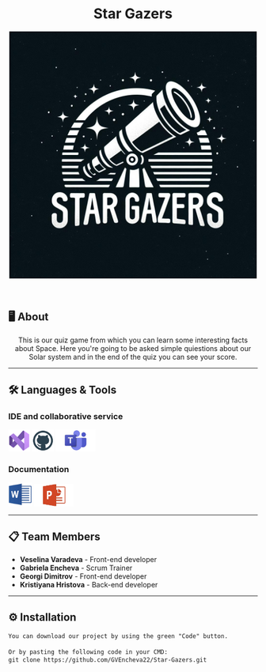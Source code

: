 <h1 align="center"> Star Gazers </h1>

<p align="center">
    <img src="./resources/Logo.jpg" width="500px"/>
</p>

<br>

## 🖥️ About
<p align="center">
This is our quiz game from which you can learn some interesting facts about Space. Here you're going to be asked simple quiestions about our Solar system and in the end of the quiz you can see your score. 
</p>

<hr> 

## 🛠️ Languages & Tools
### IDE and collaborative service
<p align="left">
    <a href="https://visualstudio.microsoft.com/vs/"><img src="./resources/visual-studio.png" alt="Visual Studio 2022 logo" width="44px" /></a>
    <a href="https://github.com/"><img src="./resources/git-hub.png" alt="GitHub logo" width="44px" /></a>
    <a href="https://microsoft.com/bg-bg/microsoft-teams/log-in"><img src="./resources/ms-teams.png" alt="Microsoft Teams logo" width="80px" /></a>
</p>

### Documentation
<p align="left">
    <a href="https://www.microsoft.com/en-ww/microsoft-365/word"><img src="./resources/word.png" alt="MS Word logo" width="48px" /></a>
    <a href="https://www.microsoft.com/en-us/microsoft-365/powerpoint"><img src="./resources/power-point.png" alt="MS PowerPoint logo" width="80px" /></a>
</p>

<hr> 

## 📋 Team Members
* **Veselina Varadeva** - Front-end developer
* **Gabriela Encheva** - Scrum Trainer
* **Georgi Dimitrov** - Front-end developer
* **Kristiyana Hristova** - Back-end developer

<hr>

## ⚙ Installation
```
You can download our project by using the green "Code" button.

Or by pasting the following code in your CMD:
git clone https://github.com/GVEncheva22/Star-Gazers.git
```